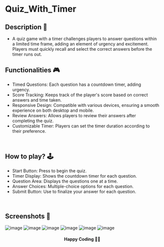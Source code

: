 # **Quiz_With_Timer** 

## **Description 📃**
<!-- add your game description here  -->
- A quiz game with a timer challenges players to answer questions within a limited time frame, adding an element of urgency and excitement. Players must quickly recall and select the correct answers before the timer runs out.

## **Functionalities 🎮**
<!-- add functionalities over here -->
- Timed Questions: Each question has a countdown timer, adding urgency.
- Score Tracking: Keeps track of the player's score based on correct answers and time taken.
- Responsive Design: Compatible with various devices, ensuring a smooth experience on both desktop and mobile.
- Review Answers: Allows players to review their answers after completing the quiz.
- Customizable Timer: Players can set the timer duration according to their preference.
<br>

## **How to play? 🕹️**
<!-- add the steps how to play games -->
- Start Button: Press to begin the quiz.
- Timer Display: Shows the countdown timer for each question.
- Question Area: Displays the questions one at a time.
- Answer Choices: Multiple-choice options for each question.
- Submit Button: Use to finalize your answer for each question.

<br>

## **Screenshots 📸**
![image](https://github.com/user-attachments/assets/3ed75a4e-88f9-46f4-a1e2-b56d9b2ec441)
![image](https://github.com/user-attachments/assets/9793d94b-1b78-4076-acc1-8d351fe6b406)
![image](https://github.com/user-attachments/assets/2394eaff-95f8-47e6-a060-1e11a950ac5d)
![image](https://github.com/user-attachments/assets/5724a952-e482-4d5f-8d5b-a52998c7b131)
![image](https://github.com/user-attachments/assets/ebef9227-95be-47be-9e55-942e3caf36ea)
![image](https://github.com/user-attachments/assets/c04981ed-0fbe-4b87-887d-4b07cd185f4c)


<h4 align='center'>Happy Coding 🧑‍💻</h4>